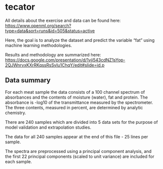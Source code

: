 # tecator

All details about the exercise and data can be found here: https://www.openml.org/search?type=data&sort=runs&id=505&status=active

Here, the goal is to analyze the dataset and predict the variable “fat” using machine learning methodologies.

Results and methodology are summarized here: https://docs.google.com/presentation/d/1vji543cdNZ1sYop-2QJWnrvxKXrRKqssRsSyIu1ChqY/edit#slide=id.p

## Data summary

For each meat sample the data consists of a 100 channel spectrum of absorbances and the contents of moisture (water), fat and protein. The absorbance is -log10 of the transmittance measured by the spectrometer. The three contents, measured in percent, 
are determined by analytic chemistry.

There are 240 samples which are divided into 5 data sets for the purpose 
of model validation and extrapolation studies. 

The data for all 240 samples appear at the end of this file - 25 lines per sample. 

The spectra are preprocessed using a principal component analysis, and the first 22 principal components (scaled to unit variance) are included for each sample.
